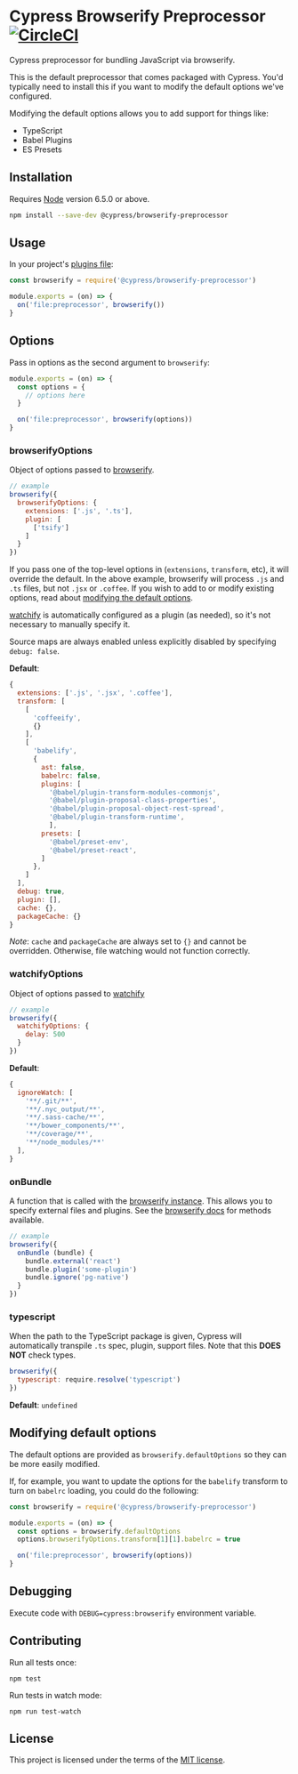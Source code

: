 # Cypress Browserify Preprocessor [![CircleCI](https://circleci.com/gh/cypress-io/cypress-browserify-preprocessor/tree/master.svg?style=svg)](https://circleci.com/gh/cypress-io/cypress-browserify-preprocessor/tree/master)

Cypress preprocessor for bundling JavaScript via browserify.

This is the default preprocessor that comes packaged with Cypress. You'd typically need to install this if you want to modify the default options we've configured.

Modifying the default options allows you to add support for things like:

- TypeScript
- Babel Plugins
- ES Presets

## Installation

Requires [Node](https://nodejs.org/en/) version 6.5.0 or above.

```sh
npm install --save-dev @cypress/browserify-preprocessor
```

## Usage

In your project's [plugins file](https://on.cypress.io/plugins-guide):

```javascript
const browserify = require('@cypress/browserify-preprocessor')

module.exports = (on) => {
  on('file:preprocessor', browserify())
}
```

## Options

Pass in options as the second argument to `browserify`:

```javascript
module.exports = (on) => {
  const options = {
    // options here
  }

  on('file:preprocessor', browserify(options))
}
```

### browserifyOptions

Object of options passed to [browserify](https://github.com/browserify/browserify#browserifyfiles--opts).

```javascript
// example
browserify({
  browserifyOptions: {
    extensions: ['.js', '.ts'],
    plugin: [
      ['tsify']
    ]
  }
})
```

If you pass one of the top-level options in (`extensions`, `transform`, etc), it will override the default. In the above example, browserify will process `.js` and `.ts` files, but not `.jsx` or `.coffee`. If you wish to add to or modify existing options, read about [modifying the default options](#modifying-default-options).

[watchify](https://github.com/browserify/watchify) is automatically configured as a plugin (as needed), so it's not necessary to manually specify it.

Source maps are always enabled unless explicitly disabled by specifying `debug: false`.

**Default**:

```javascript
{
  extensions: ['.js', '.jsx', '.coffee'],
  transform: [
    [
      'coffeeify',
      {}
    ],
    [
      'babelify',
      {
        ast: false,
        babelrc: false,
        plugins: [
          '@babel/plugin-transform-modules-commonjs', 
          '@babel/plugin-proposal-class-properties',
          '@babel/plugin-proposal-object-rest-spread',
          '@babel/plugin-transform-runtime',
          ],
        presets: [
          '@babel/preset-env',
          '@babel/preset-react',
        ]
      },
    ]
  ],
  debug: true,
  plugin: [],
  cache: {},
  packageCache: {}
}
```

*Note*: `cache` and `packageCache` are always set to `{}` and cannot be overridden. Otherwise, file watching would not function correctly.

### watchifyOptions

Object of options passed to [watchify](https://github.com/browserify/watchify#options)

```javascript
// example
browserify({
  watchifyOptions: {
    delay: 500
  }
})
```

**Default**:

```javascript
{
  ignoreWatch: [
    '**/.git/**',
    '**/.nyc_output/**',
    '**/.sass-cache/**',
    '**/bower_components/**',
    '**/coverage/**',
    '**/node_modules/**'
  ],
}
```

### onBundle

A function that is called with the [browserify instance](https://github.com/browserify/browserify#browserifyfiles--opts). This allows you to specify external files and plugins. See the [browserify docs](https://github.com/browserify/browserify#baddfile-opts) for methods available.

```javascript
// example
browserify({
  onBundle (bundle) {
    bundle.external('react')
    bundle.plugin('some-plugin')
    bundle.ignore('pg-native')
  }
})
```

### typescript

When the path to the TypeScript package is given, Cypress will automatically transpile `.ts` spec, plugin, support files. Note that this **DOES NOT** check types.

```javascript
browserify({
  typescript: require.resolve('typescript')
})
```

**Default**: `undefined`

## Modifying default options

The default options are provided as `browserify.defaultOptions` so they can be more easily modified.

If, for example, you want to update the options for the `babelify` transform to turn on `babelrc` loading, you could do the following:

```javascript
const browserify = require('@cypress/browserify-preprocessor')

module.exports = (on) => {
  const options = browserify.defaultOptions
  options.browserifyOptions.transform[1][1].babelrc = true

  on('file:preprocessor', browserify(options))
}
```

## Debugging

Execute code with `DEBUG=cypress:browserify` environment variable.

## Contributing

Run all tests once:

```shell
npm test
```

Run tests in watch mode:

```shell
npm run test-watch
```

## License

This project is licensed under the terms of the [MIT license](/LICENSE.md).
